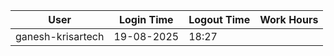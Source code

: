 | User | Login Time | Logout Time | Work Hours |
|------|------------|-------------|------------|
| ganesh-krisartech | 19-08-2025 | 18:27 |   |  |
